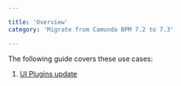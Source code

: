 ```yaml
---

title: 'Overview'
category: 'Migrate from Camunda BPM 7.2 to 7.3'

---
```


The following guide covers these use cases:

1. [UI Plugins update][ui-plugin-update]

[ui-plugin-update]: ref:/guides/migration-guide/#migrate-from-camunda-bpm-72-to-73-migrating-ui-plugins
